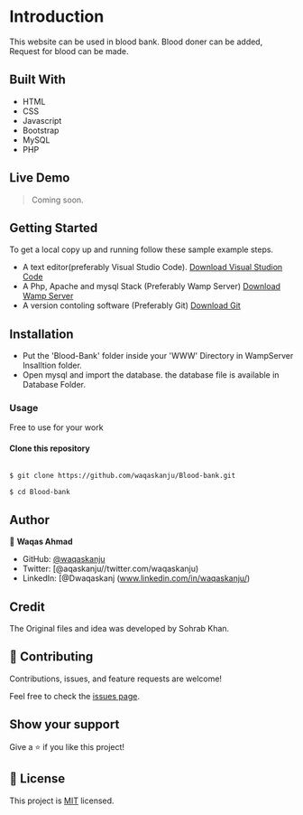 
# Introduction

This website can be used in blood bank. Blood doner can be added, Request for blood can be made. 

## Built With

- HTML 
- CSS
- Javascript
- Bootstrap
- MySQL
- PHP 


## Live Demo

> Coming soon.

## Getting Started

To get a local copy up and running follow these sample example steps.

- A text editor(preferably Visual Studio Code). [Download Visual Studion Code](https://code.visualstudio.com/)
- A Php, Apache and mysql Stack (Preferably Wamp Server)    [Download Wamp Server](https://www.wampserver.com/en/#download-wrapper)
- A version contoling software (Preferably Git)  [Download Git](https://git-scm.com/downloads)  

## Installation
- Put the 'Blood-Bank' folder inside your 'WWW' Directory in WampServer Insalltion folder.
- Open mysql and import the database. the database file is available in Database Folder.


### Usage
Free to use for your work

#### Clone this repository

```bash

$ git clone https://github.com/waqaskanju/Blood-bank.git

$ cd Blood-bank

```

## Author

👤 **Waqas Ahmad**

- GitHub: [@waqaskanju](https://github.com/waqaskanju)
- Twitter: [@aqaskanju//twitter.com/waqaskanju)
- LinkedIn: [@Dwaqaskanj (www.linkedin.com/in/waqaskanju/)

## Credit

The Original files and idea was developed by Sohrab Khan.

## 🤝 Contributing

Contributions, issues, and feature requests are welcome!

Feel free to check the [issues page](../../issues/).

## Show your support

Give a ⭐️ if you like this project!



## 📝 License

This project is [MIT](./MIT.md) licensed.
